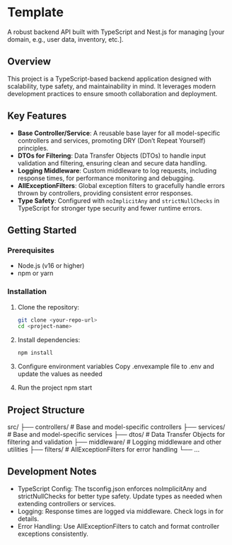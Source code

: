 # Template

A robust backend API built with TypeScript and Nest.js for managing [your domain, e.g., user data, inventory, etc.].

## Overview

This project is a TypeScript-based backend application designed with scalability, type safety, and maintainability in mind. It leverages modern development practices to ensure smooth collaboration and deployment.

## Key Features

- **Base Controller/Service**: A reusable base layer for all model-specific controllers and services, promoting DRY (Don’t Repeat Yourself) principles.
- **DTOs for Filtering**: Data Transfer Objects (DTOs) to handle input validation and filtering, ensuring clean and secure data handling.
- **Logging Middleware**: Custom middleware to log requests, including response times, for performance monitoring and debugging.
- **AllExceptionFilters**: Global exception filters to gracefully handle errors thrown by controllers, providing consistent error responses.
- **Type Safety**: Configured with `noImplicitAny` and `strictNullChecks` in TypeScript for stronger type security and fewer runtime errors.

## Getting Started

### Prerequisites

- Node.js (v16 or higher)
- npm or yarn

### Installation

1. Clone the repository:
   ```bash
   git clone <your-repo-url>
   cd <project-name>
2. Install dependencies: 
   ```bash
   npm install
3. Configure environment variables
   Copy .envexample file to .env and update the values as needed

4. Run the project
   npm start

## Project Structure
src/
├── controllers/    # Base and model-specific controllers
├── services/       # Base and model-specific services
├── dtos/           # Data Transfer Objects for filtering and validation
├── middleware/     # Logging middleware and other utilities
├── filters/        # AllExceptionFilters for error handling
└── ...

## Development Notes
- TypeScript Config: The tsconfig.json enforces noImplicitAny and strictNullChecks for better type safety. Update types as needed when extending controllers or services.
- Logging: Response times are logged via middleware. Check logs in <log-location> for details.
- Error Handling: Use AllExceptionFilters to catch and format controller exceptions consistently.
